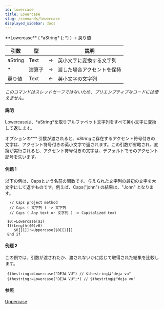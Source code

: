 ```yaml
---
id: lowercase
title: Lowercase
slug: /commands/lowercase
displayed_sidebar: docs
---
```


<!--REF #_command_.Lowercase.Syntax-->**Lowercase** ( *aString* {; *} ) -> 戻り値<!-- END REF-->
<!--REF #_command_.Lowercase.Params-->
| 引数 | 型 |  | 説明 |
| --- | --- | --- | --- |
| aString | Text | &#8594;  | 英小文字に変換する文字列 |
| * | 演算子 | &#8594;  | 渡した場合アクセントを保持 |
| 戻り値 | Text | &#8592; | 英小文字の文字列 |

<!-- END REF-->

*このコマンドはスレッドセーフではないため、プリエンプティブなコードには使えません。*


#### 説明 

<!--REF #_command_.Lowercase.Summary-->Lowercaseは、*aString*を取りアルファベット文字列をすべて英小文字に変換して返します。<!-- END REF--> 

オプションの*\** 引数が渡されると、*aString*に存在するアクセント符号付きの文字は、アクセント符号付きの英小文字で返されます。この引数が省略され、変換が実行されると、アクセント符号付きの文字は、デフォルトでそのアクセント記号を失います。

#### 例題 1 

以下の例は、Capsという名前の関数です。与えられた文字列の最初の文字を大文字にして返すものです。例えば、Caps("john") の結果は、"John" となります。

```4d
  // Caps project method
  // Caps ( 文字列 ) -> 文字列
  // Caps ( Any text or 文字列 ) -> Capitalized text
 
 $0:=Lowercase($1)
 If(Length($0)>0)
    $0[[1]]:=Uppercase($0[[1]])
 End if
```

#### 例題 2 

この例では、引数が渡されたか、渡されないかに応じて取得された結果を比較します。

```4d
 $thestring:=Lowercase("DEJA VU") // $thestringは"deja vu"
 $thestring:=Lowercase("DEJA VU";*) // $thestringは"deja vu"
```

#### 参照 

[Uppercase](uppercase.md)  